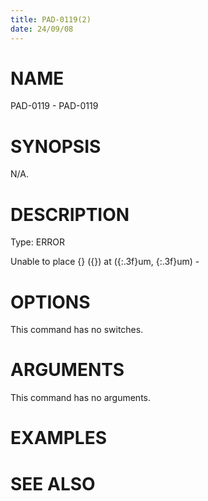 ```yaml
---
title: PAD-0119(2)
date: 24/09/08
---
```


# NAME

PAD-0119 - PAD-0119

# SYNOPSIS

N/A.

# DESCRIPTION

Type: ERROR

Unable to place {} ({}) at ({:.3f}um, {:.3f}um) -

# OPTIONS

This command has no switches.

# ARGUMENTS

This command has no arguments.

# EXAMPLES

# SEE ALSO
